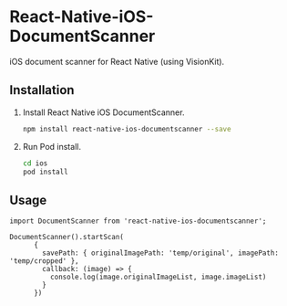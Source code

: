 # React-Native-iOS-DocumentScanner
iOS document scanner for React Native (using VisionKit).

## Installation

1. Install React Native iOS DocumentScanner.
    ```bash
    npm install react-native-ios-documentscanner --save
    ```
2. Run Pod install.
    ```bash
    cd ios
    pod install
    ``` 
    
## Usage

    import DocumentScanner from 'react-native-ios-documentscanner';

    DocumentScanner().startScan(
          {
            savePath: { originalImagePath: 'temp/original', imagePath: 'temp/cropped' },
            callback: (image) => {
              console.log(image.originalImageList, image.imageList)
            }
          })
